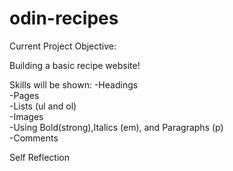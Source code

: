 # odin-recipes

Current Project Objective:

Building a basic recipe website!

Skills will be shown:
-Headings\
-Pages\
-Lists (ul and ol)\
-Images\
-Using Bold(strong),Italics (em), and Paragraphs (p)\
-Comments

Self Reflection

